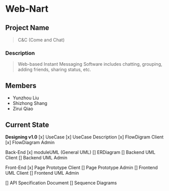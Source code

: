 # Web-Nart

## Project Name
> C&C (Come and Chat)

### Description
> Web-based Instant Messaging Software includes chatting, grouping, adding friends, sharing status, etc.

## Members
- Yunzhou Liu
- Shizhong Shang
- Zirui Qiao

## Current State
**Designing v1.0**
[x] UseCase
[x] UseCase Description
[x] FlowDigram Client
[x] FlowDiagram Admin

Back-End
[x] moduleUML (General UML)
[] ERDiagram
[] Backend UML Client
[] Backend UML Admin

Front-End
[x] Page Prototype Client
[] Page Prototype Admin
[] Frontend UML Client
[] Frontend UML Admin

[] API Specification Document
[] Sequence Diagrams
